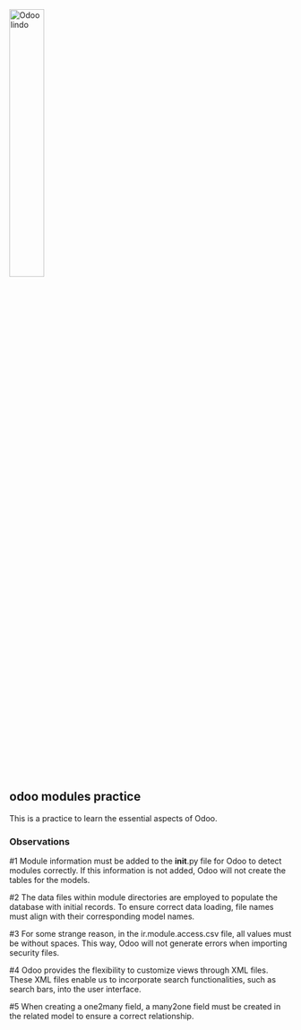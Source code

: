<img src="https://upload.wikimedia.org/wikipedia/commons/a/a7/Odoo_Official_Logo.png" width="35%" alt="Odoo lindo">

## odoo modules practice

This is a practice to learn the essential aspects of Odoo.

### Observations

#1 Module information must be added to the __init__.py file for Odoo to detect modules correctly. If this information is not added, Odoo will not create the tables for the models.

#2 The data files within module directories are employed to populate the database with initial records. To ensure correct data loading, file names must align with their corresponding model names.

#3 For some strange reason, in the ir.module.access.csv file, all values must be without spaces. This way, Odoo will not generate errors when importing security files.

#4 Odoo provides the flexibility to customize views through XML files. These XML files enable us to incorporate search functionalities, such as search bars, into the user interface.

#5 When creating a one2many field, a many2one field must be created in the related model to ensure a correct relationship.
